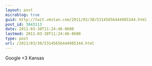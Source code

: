 ```yaml
---
layout: post
microblog: true
guid: http://twit.vmstan.com/2011/03/30/53145656444985344.html
post_id: 3043113
date: 2011-03-30T11:24:46-0600
lastmod: 2011-03-30T11:24:46-0600
type: post
url: /2011/03/30/53145656444985344.html
---
```

Google &lt;3 Kansas

